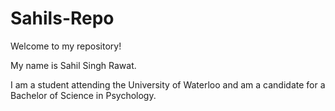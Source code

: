 # Sahils-Repo
Welcome to my repository!

My name is Sahil Singh Rawat.

I am a student attending the University of Waterloo and am a candidate for a Bachelor of Science in Psychology. 

